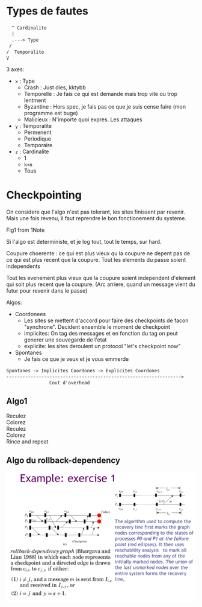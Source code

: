 # Types de fautes

```none
  ^ Cardinalite
  |
  .---> Type
 /
/  Temporalite
V
```

3 axes:

- `x` : Type
    - Crash : Just dies, kktybb
    - Temporelle : Je fais ce qui est demande mais trop vite ou trop lentment
    - Byzantine : Hors spec, je fais pas ce que je suis cense faire (mon programme est buge)
    - Malicieux : N'importe quoi expres. Les attaques
- `y` : Temporalite
    - Permenent
    - Periodique
    - Temporaire
- `z` : Cardinalite
    - 1
    - `k<n`
    - Tous

# Checkpointing

On considere que l'algo n'est pas tolerant, les sites finissent par revenir. Mais une fois revenu, il faut reprendre le bon fonctionement du systeme.

Fig1 from 1Note

Si l'algo est deterministe, et je log tout, tout le temps, sur hard.


Coupure choerente : ce qui est plus vieux qu la coupure ne depent pas de ce qui est plus recent que la coupure. 
Tout les elements du passe soient independents

Tout les evenement plus vieux que la coupure soient independent d'element qui soit plus recent que la coupure. (Arc arriere, quand un message vient du futur pour revenir dans le passe)

Algos:

- Coordonees
    - Les sites se mettent d'accord pour faire des checkpoints de facon "synchrone". Decident ensemble le moment de checkpoint
    - implicites: On tag des messages et en fonction du tag on peut generer une souvegarde de l'etat
    - explicite: les sites deroulent un protocol "let's checkpoint now"
- Spontanes
    - Je fais ce que je veux et je vous emmerde

```none
Spontanes -> Implicites Coordones -> Explicites Coordones
----------------------------------------------------------------->
                Cout d'overhead
```

## Algo1

Reculez  
Colorez  
Reculez  
Colorez  
Rince and repeat

## Algo du rollback-dependency

![asd](./images/chp-rollback.png)
